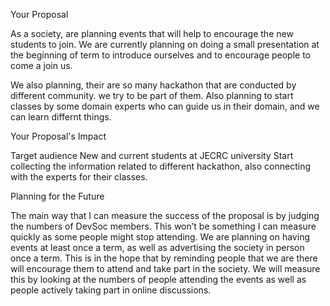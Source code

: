 Your Proposal

As a society, are planning events that will help to encourage the new students to join. We are currently planning on doing a small presentation at the beginning of term to introduce ourselves and to encourage people to come a join us. 

We also planning, their are so many hackathon that are conducted by different community. we try to be part of them. 
Also planning to start classes by some domain experts who can guide us in their domain, and we can learn differnt things. 

Your Proposal's Impact

Target audience New and current students at JECRC university
Start collecting the information related to different hackathon, also connecting with the experts for their classes.

Planning for the Future

The main way that I can measure the success of the proposal is by judging the numbers of DevSoc members. This won’t be something I can measure quickly as some people might stop attending. We are planning on having events at least once a term, as well as advertising the society in person once a term. This is in the hope that by reminding people that we are there will encourage them to attend and take part in the society. We will measure this by looking at the numbers of people attending the events as well as people actively taking part in online discussions.
